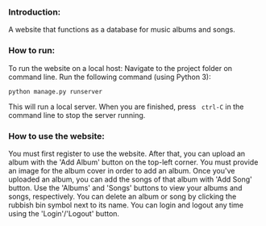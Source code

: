 ### Introduction:

A website that functions as a database for music albums and songs.

### How to run:

To run the website on a local host: 
Navigate to the project folder on command line.
Run the following command (using Python 3):

```
python manage.py runserver
```

This will run a local server.
When you are finished, press ``` ctrl-C``` in the command line to stop the server running.

### How to use the website:

You must first register to use the website.
After that, you can upload an album with the 'Add Album' button on the top-left corner.
You must provide an image for the album cover in order to add an album.
Once you've uploaded an album, you can add the songs of that album with 'Add Song' button.
Use the 'Albums' and 'Songs' buttons to view your albums and songs, respectively.
You can delete an album or song by clicking the rubbish bin symbol next to its name.
You can login and logout any time using the 'Login'/'Logout' button.

 
